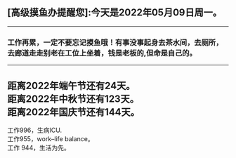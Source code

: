 ## [高级摸鱼办提醒您]:今天是2022年05月09日周一。
---
### 工作再累，一定不要忘记摸鱼哦！有事没事起身去茶水间，去厕所，去廊道走走别老在工位上坐着，钱是老板的,但命是自己的。
---
距离2022年端午节还有24天。  
距离2022年中秋节还有123天。  
距离2022年国庆节还有144天。  
---
工作996，生病ICU.  
工作955，work–life balance。  
工作 944，生活为先。